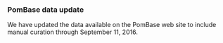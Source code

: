 ### PomBase data update

We have updated the data available on the PomBase web site to include
manual curation through September 11, 2016.
